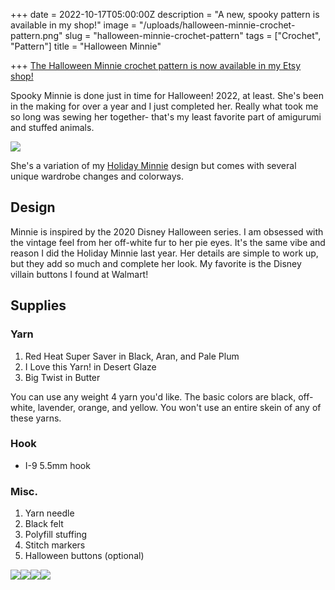 +++
date = 2022-10-17T05:00:00Z
description = "A new, spooky pattern is available in my shop!"
image = "/uploads/halloween-minnie-crochet-pattern.png"
slug = "halloween-minnie-crochet-pattern"
tags = ["Crochet", "Pattern"]
title = "Halloween Minnie"

+++
[The Halloween Minnie crochet pattern is now available in my Etsy shop!](https://www.etsy.com/listing/1325350105/halloween-minnie-mouse-crochet-pattern)

Spooky Minnie is done just in time for Halloween! 2022, at least. She's been in the making for over a year and I just completed her. Really what took me so long was sewing her together- that's my least favorite part of amigurumi and stuffed animals.

![](/uploads/pxl_20221013_174436424.jpg)

She's a variation of my [Holiday Minnie](https://www.etsy.com/listing/1201547973/holiday-minnie-mouse-crochet-pattern) design but comes with several unique wardrobe changes and colorways.

## Design

Minnie is inspired by the 2020 Disney Halloween series. I am obsessed with the vintage feel from her off-white fur to her pie eyes. It's the same vibe and reason I did the Holiday Minnie last year. Her details are simple to work up, but they add so much and complete her look. My favorite is the Disney villain buttons I found at Walmart!

## Supplies

### Yarn

1. Red Heat Super Saver in Black, Aran, and Pale Plum
2. I Love this Yarn! in Desert Glaze
3. Big Twist in Butter

You can use any weight 4 yarn you'd like. The basic colors are black, off-white, lavender, orange, and yellow. You won't use an entire skein of any of these yarns.

### Hook

* I-9 5.5mm hook

### Misc.

1. Yarn needle
2. Black felt
3. Polyfill stuffing
4. Stitch markers
5. Halloween buttons (optional)

![](/uploads/pxl_20221013_174450648.jpg)![](/uploads/pxl_20221013_174455107.jpg)![](/uploads/pxl_20221013_174504516.jpg)![](/uploads/pxl_20221013_174457800.jpg)